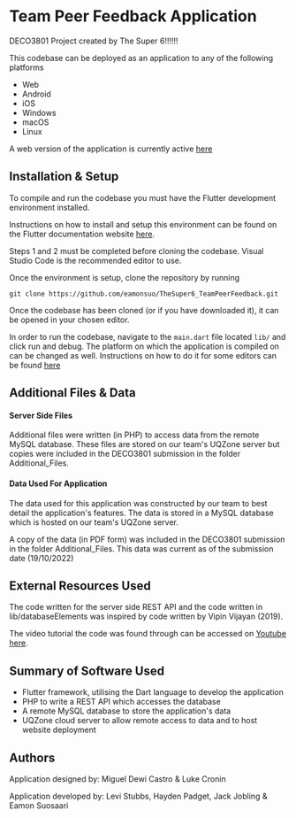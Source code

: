 # Team Peer Feedback Application
DECO3801 Project created by The Super 6!!!!!!

This codebase can be deployed as an application to any of the following platforms
- Web
- Android
- iOS
- Windows
- macOS
- Linux

A web version of the application is currently active [here](https://deco3801-thesupersix.uqcloud.net)

## Installation & Setup
To compile and run the codebase you must have the Flutter development environment installed. 

Instructions on how to install and setup this environment can be found on the Flutter documentation website [here](https://docs.flutter.dev/get-started/install). 

Steps 1 and 2 must be completed before cloning the codebase. Visual Studio Code is the recommended editor to use.

Once the environment is setup, clone the repository by running

`git clone https://github.com/eamonsuo/TheSuper6_TeamPeerFeedback.git`

Once the codebase has been cloned (or if you have downloaded it), it can be opened in your chosen editor.

In order to run the codebase, navigate to the `main.dart` file located `lib/` and click run and debug. 
The platform on which the application is compiled on can be changed as well. Instructions on how to do it for some editors can be found [here](https://docs.flutter.dev/get-started/test-drive?tab=vscode)

## Additional Files & Data

#### Server Side Files
Additional files were written (in PHP) to access data from the remote MySQL database. 
These files are stored on our team's UQZone server but copies were included in the DECO3801 submission in the folder Additional_Files.

#### Data Used For Application
The data used for this application was constructed by our team to best detail the application's features.
The data is stored in a MySQL database which is hosted on our team's UQZone server.

A copy of the data (in PDF form) was included in the DECO3801 submission in the folder Additional_Files.
This data was current as of the submission date (19/10/2022)

## External Resources Used
The code written for the server side REST API and the code written in lib/databaseElements was inspired by code written by Vipin Vijayan (2019). 

The video tutorial the code was found through can be accessed on [Youtube here](https://www.youtube.com/watch?v=F4Q6lEhmwCY).

## Summary of Software Used
- Flutter framework, utilising the Dart language to develop the application
- PHP to write a REST API which accesses the database
- A remote MySQL database to store the application's data
- UQZone cloud server to allow remote access to data and to host website deployment

## Authors
Application designed by: Miguel Dewi Castro & Luke Cronin

Application developed by: Levi Stubbs, Hayden Padget, Jack Jobling & Eamon Suosaari
